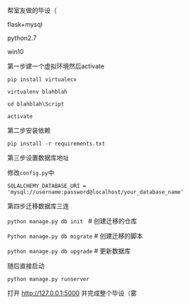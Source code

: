 帮室友做的毕设（

flask+mysql

python2.7

win10

第一步建一个虚拟环境然后activate

`pip install virtualecv`

`virtualenv blahblah`

`cd blahblah\Script`

`activate`


第二步安装依赖

`pip install -r requirements.txt`

第三步设置数据库地址

修改`config.py`中

`SQLALCHEMY_DATABASE_URI = 'mysql://username:password@localhost/your_database_name'`


第四步迁移数据库三连

`python manage.py db init`    # 创建迁移的仓库

`Python manage.py db migrate`  # 创建迁移的脚本

`python manage.py db upgrade`  # 更新数据库


随后直接启动

`python manage.py runserver`

打开 http://127.0.0.1:5000 并完成整个毕设（雾
